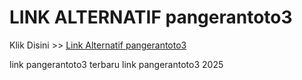 # LINK ALTERNATIF pangerantoto3

Klik Disini >> <a href="https://linksto.pages.dev/">Link Alternatif pangerantoto3 </a>

link pangerantoto3 terbaru
link pangerantoto3 2025